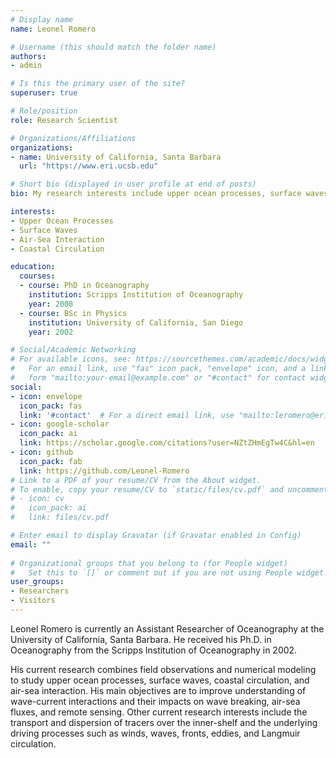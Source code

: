 ```yaml
---
# Display name
name: Leonel Romero

# Username (this should match the folder name)
authors:
- admin

# Is this the primary user of the site?
superuser: true

# Role/position
role: Research Scientist

# Organizations/Affiliations
organizations:
- name: University of California, Santa Barbara
  url: "https://www.eri.ucsb.edu"

# Short bio (displayed in user profile at end of posts)
bio: My research interests include upper ocean processes, surface waves, air-sea interaction and coastal circulation.

interests:
- Upper Ocean Processes
- Surface Waves
- Air-Sea Interaction
- Coastal Circulation

education:
  courses:
  - course: PhD in Oceanography
    institution: Scripps Institution of Oceanography
    year: 2008
  - course: BSc in Physics
    institution: University of California, San Diego
    year: 2002

# Social/Academic Networking
# For available icons, see: https://sourcethemes.com/academic/docs/widgets/#icons
#   For an email link, use "fas" icon pack, "envelope" icon, and a link in the
#   form "mailto:your-email@example.com" or "#contact" for contact widget.
social:
- icon: envelope
  icon_pack: fas
  link: '#contact'  # For a direct email link, use "mailto:leromero@eri.ucsb.edu".
- icon: google-scholar
  icon_pack: ai
  link: https://scholar.google.com/citations?user=NZtZHmEgTw4C&hl=en
- icon: github
  icon_pack: fab
  link: https://github.com/Leonel-Romero
# Link to a PDF of your resume/CV from the About widget.
# To enable, copy your resume/CV to `static/files/cv.pdf` and uncomment the lines below.  
# - icon: cv
#   icon_pack: ai
#   link: files/cv.pdf

# Enter email to display Gravatar (if Gravatar enabled in Config)
email: ""
  
# Organizational groups that you belong to (for People widget)
#   Set this to `[]` or comment out if you are not using People widget.  
user_groups:
- Researchers
- Visitors
---
```


Leonel Romero is currently an Assistant Researcher of Oceanography at the University of California, Santa Barbara. He received his Ph.D. in Oceanography from the Scripps Institution of Oceanography in 2002. 

His current research combines field observations and numerical modeling to study upper ocean processes, surface waves, coastal circulation, and air-sea interaction. His main objectives are to improve understanding of wave-current interactions and their impacts on wave breaking, air-sea fluxes, and remote sensing. Other current research interests include the transport and dispersion of tracers over the inner-shelf and the underlying driving processes such as winds, waves, fronts, eddies, and Langmuir circulation. 
